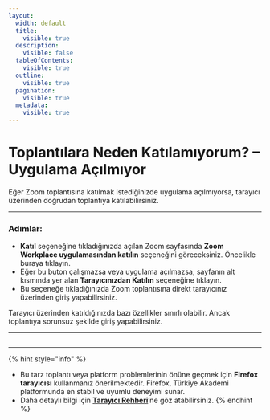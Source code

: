 ```yaml
---
layout:
  width: default
  title:
    visible: true
  description:
    visible: false
  tableOfContents:
    visible: true
  outline:
    visible: true
  pagination:
    visible: true
  metadata:
    visible: true
---
```


# Toplantılara Neden Katılamıyorum? – Uygulama Açılmıyor

Eğer Zoom toplantısına katılmak istediğinizde uygulama açılmıyorsa, tarayıcı üzerinden doğrudan toplantıya katılabilirsiniz.

***

### Adımlar:

* **Katıl** seçeneğine tıkladığınızda açılan Zoom sayfasında **Zoom Workplace uygulamasından katılın** seçeneğini göreceksiniz. Öncelikle buraya tıklayın.
* Eğer bu buton çalışmazsa veya uygulama açılmazsa, sayfanın alt kısmında yer alan **Tarayıcınızdan Katılın** seçeneğine tıklayın.
* Bu seçeneğe tıkladığınızda Zoom toplantısına direkt tarayıcınız üzerinden giriş yapabilirsiniz.

Tarayıcı üzerinden katıldığınızda bazı özellikler sınırlı olabilir. Ancak toplantıya sorunsuz şekilde giriş yapabilirsiniz.

***

<figure><img src="../../.gitbook/assets/WhatsApp Görsel 2025-09-24 saat 19.07.12_8545884e.jpg" alt=""><figcaption></figcaption></figure>

***

{% hint style="info" %}
* Bu tarz toplantı veya platform problemlerinin önüne geçmek için **Firefox tarayıcısı** kullanmanız önerilmektedir. Firefox, Türkiye Akademi platformunda en stabil ve uyumlu deneyimi sunar.
* Daha detaylı bilgi için [**Tarayıcı Rehberi**](../../uygulama-rehberi/tarayici-rehberi.md)’ne göz atabilirsiniz.
{% endhint %}
